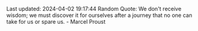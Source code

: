 Last updated: 2024-04-02 19:17:44
Random Quote: We don't receive wisdom; we must discover it for ourselves after a journey that no one can take for us or spare us. - Marcel Proust